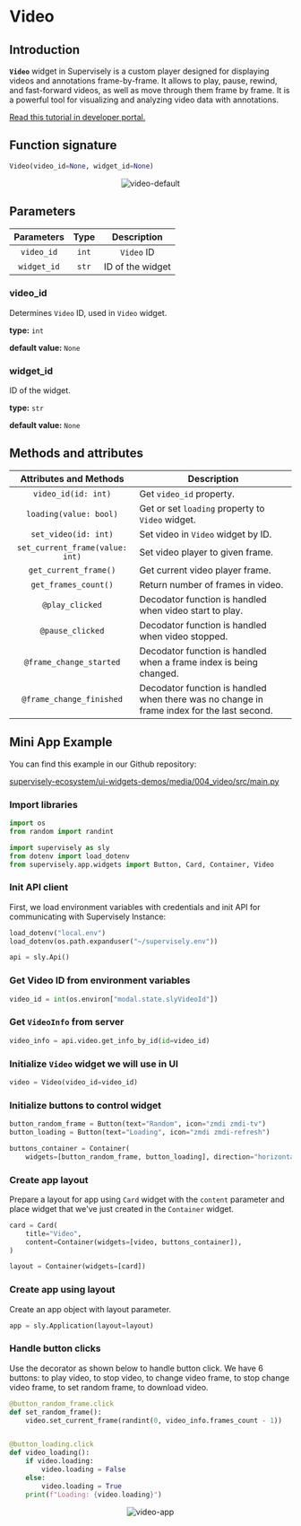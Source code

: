 # Video

## Introduction

**`Video`** widget in Supervisely is a custom player designed for displaying videos and annotations frame-by-frame. It allows to play, pause, rewind, and fast-forward videos, as well as move through them frame by frame. It is a powerful tool for visualizing and analyzing video data with annotations.

[Read this tutorial in developer portal.](https://developer.supervisely.com/app-development/widgets/media/video)

## Function signature

```python
Video(video_id=None, widget_id=None)
```
<p align="center">
  <img src="https://user-images.githubusercontent.com/120389559/218671402-bd79b3a6-171c-439a-a012-ed58098e1c4e.gif" alt="video-default" />
</p>

## Parameters

| Parameters  | Type  |   Description    |
| :---------: | :---: | :--------------: |
| `video_id`  | `int` |    `Video` ID    |
| `widget_id` | `str` | ID of the widget |

### video_id

Determines `Video` ID, used in `Video` widget.

**type:** `int`

**default value:** `None`

### widget_id

ID of the widget.

**type:** `str`

**default value:** `None`

## Methods and attributes

|     Attributes and Methods      | Description                                                                                |
| :-----------------------------: | ------------------------------------------------------------------------------------------ |
|       `video_id(id: int)`       | Get `video_id` property.                                                                   |
|     `loading(value: bool)`      | Get or set `loading` property to `Video` widget.                                           |
|      `set_video(id: int)`       | Set video in `Video` widget by ID.                                                         |
| `set_current_frame(value: int)` | Set video player to given frame.                                                           |
|      `get_current_frame()`      | Get current video player frame.                                                            |
|      `get_frames_count()`       | Return number of frames in video.                                                          |
|         `@play_clicked`         | Decodator function is handled when video start to play.                                    |
|        `@pause_clicked`         | Decodator function is handled when video stopped.                                          |
|     `@frame_change_started`     | Decodator function is handled when a frame index is being changed.                         |
|    `@frame_change_finished`     | Decodator function is handled when there was no change in frame index for the last second. |

## Mini App Example

You can find this example in our Github repository:

[supervisely-ecosystem/ui-widgets-demos/media/004_video/src/main.py](https://github.com/supervisely-ecosystem/ui-widgets-demos/blob/master/media/004_video/src/main.py)

### Import libraries

```python
import os
from random import randint

import supervisely as sly
from dotenv import load_dotenv
from supervisely.app.widgets import Button, Card, Container, Video
```

### Init API client

First, we load environment variables with credentials and init API for communicating with Supervisely Instance:

```python
load_dotenv("local.env")
load_dotenv(os.path.expanduser("~/supervisely.env"))

api = sly.Api()
```

### Get Video ID from environment variables

```python
video_id = int(os.environ["modal.state.slyVideoId"])
```

### Get `VideoInfo` from server

```python
video_info = api.video.get_info_by_id(id=video_id)
```

### Initialize `Video` widget we will use in UI

```python
video = Video(video_id=video_id)
```

### Initialize buttons to control widget

```python
button_random_frame = Button(text="Random", icon="zmdi zmdi-tv")
button_loading = Button(text="Loading", icon="zmdi zmdi-refresh")

buttons_container = Container(
    widgets=[button_random_frame, button_loading], direction="horizontal",)
```

### Create app layout

Prepare a layout for app using `Card` widget with the `content` parameter and place widget that we've just created in the `Container` widget.

```python
card = Card(
    title="Video",
    content=Container(widgets=[video, buttons_container]),
)

layout = Container(widgets=[card])
```

### Create app using layout

Create an app object with layout parameter.

```python
app = sly.Application(layout=layout)
```

### Handle button clicks

Use the decorator as shown below to handle button click. We have 6 buttons: to play video, to stop video, to change video frame, to stop change video frame, to set random frame, to download video.

```python
@button_random_frame.click
def set_random_frame():
    video.set_current_frame(randint(0, video_info.frames_count - 1))


@button_loading.click
def video_loading():
    if video.loading:
        video.loading = False
    else:
        video.loading = True
    print(f"Loading: {video.loading}")
```

<p align="center">
  <img src="https://user-images.githubusercontent.com/120389559/218671402-bd79b3a6-171c-439a-a012-ed58098e1c4e.gif" alt="video-app" />
</p>
